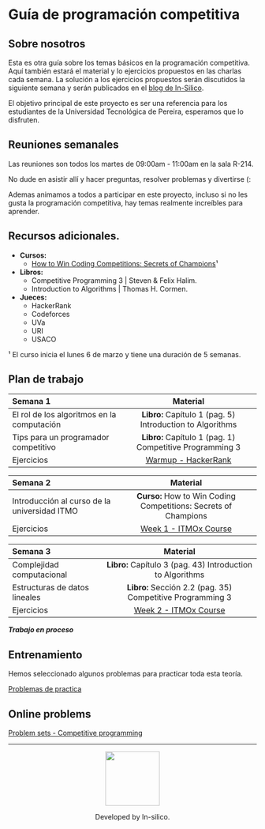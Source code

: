 # Guía de programación competitiva

## Sobre nosotros
Esta es otra guía sobre los temas básicos en la programación competitiva.
Aquí también estará el material y lo ejercicios propuestos en las charlas cada semana. La solución a los ejercicios propuestos serán discutidos la siguiente semana y serán publicados en el [blog de In-Silico](https://in-silico.github.io/blog/).

El objetivo principal de este proyecto es ser una referencia para los estudiantes de la Universidad Tecnológica de Pereira, esperamos que lo disfruten.

## Reuniones semanales
Las reuniones son todos los martes de 09:00am - 11:00am en la sala R-214.

No dude en asistir allí y hacer preguntas, resolver problemas y divertirse (:

Ademas animamos a todos a participar en este proyecto,
incluso si no les gusta la programación competitiva,
hay temas realmente increíbles para aprender.

## Recursos adicionales.

  - **Cursos:**
    - [How to Win Coding Competitions: Secrets of Champions](https://www.edx.org/course/how-win-coding-competitions-secrets-itmox-i2cpx-0)¹
  - **Libros:**
    - Competitive Programming 3 | Steven & Felix Halim.
    - Introduction to Algorithms | Thomas H. Cormen.
  - **Jueces:**
    - HackerRank
    - Codeforces
    - UVa
    - URI
    - USACO

¹ El curso inicia el lunes 6 de marzo y tiene una duración de 5 semanas.

## Plan de trabajo

Semana 1 | Material |
:-- | :--: |
El rol de los algoritmos en la computación | **Libro:** Capítulo 1 (pag. 5) Introduction to Algorithms |
Tips para un programador competitivo | **Libro:** Capítulo 1 (pag. 1) Competitive Programming 3 |
Ejercicios | [Warmup - HackerRank](https://www.hackerrank.com/domains/algorithms/warmup) |

Semana 2 | Material |
:-- | :--: |
Introducción al curso de la universidad ITMO | **Curso:** How to Win Coding Competitions: Secrets of Champions |
Ejercicios | [Week 1 - ITMOx Course](https://courses.edx.org/courses/course-v1:ITMOx+I2CPx+1T2017/courseware/5f7ded3dde75420f8da894830d69e7e4/05c1037ba1e2450e931dfbd1c2d1856d/) |

Semana 3 | Material |
:-- | :--: |
| Complejidad computacional | **Libro:** Capítulo 3 (pag. 43) Introduction to Algorithms |
| Estructuras de datos lineales | **Libro:** Sección 2.2 (pag. 35) Competitive Programming 3 |
| Ejercicios | [Week 2 - ITMOx Course](https://courses.edx.org/courses/course-v1:ITMOx+I2CPx+1T2017/courseware/823f3cd014574b93afb5520087401895/03881171b78d4bb7b9e5ceb19df11461/) |

**_Trabajo en proceso_**


## Entrenamiento
Hemos seleccionado algunos problemas para practicar toda esta teoría.

[Problemas de practica](https://github.com/in-silico/cp-guideline/blob/master/Problems.md)

## Online problems

[Problem sets - Competitive programming](https://github.com/vhf/free-programming-books/blob/master/problem-sets-competitive-programming.md)

____
<a href="//github.com/in-silico" target="_blank"><p align="center"><img src="https://cloud.githubusercontent.com/assets/14989202/11768037/94347c26-a18e-11e5-84ad-a8554c9fe75d.png" width=110px></img></p></a>

<p align="center">Developed by In-silico.</p>
